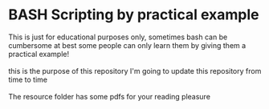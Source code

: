 # BASH Scripting by practical example

This is just for educational purposes only, sometimes bash can be cumbersome at best some people can only learn them by giving them a practical example!</br></br>
this is the purpose of this repository I'm going to update this repository from time to time</br></br>
The resource folder has some pdfs for your reading pleasure</br>

